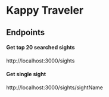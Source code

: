 # Kappy Traveler

## Endpoints

#### Get top 20 searched sights
http://localhost:3000/sights

#### Get single sight
http://localhost:3000/sights/sightName